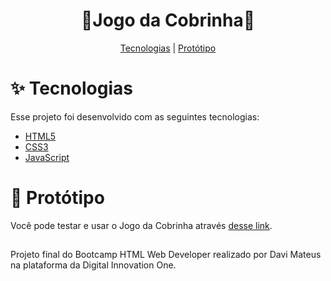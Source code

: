 <h1 align="center">🐍Jogo da Cobrinha🐍</h1>

<p align="center">
  <a href="#-tecnologias">Tecnologias</a> |
  <a href="#-protótipo">Protótipo</a>
</p>

## 
<h1>
✨ Tecnologias
</h1>

Esse projeto foi desenvolvido com as seguintes tecnologias:

- [HTML5](https://www.devmedia.com.br/o-que-e-o-html5/25820)
- [CSS3](https://developer.mozilla.org/pt-BR/docs/Web/CSS)
- [JavaScript](https://developer.mozilla.org/pt-BR/docs/Web/JavaScript)

##

<h1>🚀 Protótipo</h1>

Você pode testar e usar o Jogo da Cobrinha através [desse link](https://snake-the-game.vercel.app). 

##

Projeto final do Bootcamp HTML Web Developer realizado por Davi Mateus na plataforma da Digital Innovation One.
